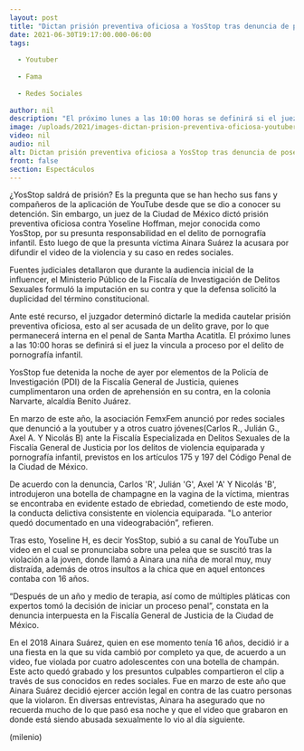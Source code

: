 ```yaml
---
layout: post
title: "Dictan prisión preventiva oficiosa a YosStop tras denuncia de posesión de pornografía infantil"
date: 2021-06-30T19:17:00.000-06:00
tags:
  
  - Youtuber
  
  - Fama
  
  - Redes Sociales
  
author: nil
description: "El próximo lunes a las 10:00 horas se definirá si el juez la vincula a proceso por el delito de pornografía infantil. "
image: /uploads/2021/images-dictan-prision-preventiva-oficiosa-youtuber.jpg
video: nil
audio: nil
alt: Dictan prisión preventiva oficiosa a YosStop tras denuncia de posesión de pornografía infantil
front: false
section: Espectáculos
---
```


¿YosStop saldrá de prisión? Es la pregunta que se han hecho sus fans y compañeros de la aplicación de YouTube desde que se dio a conocer su detención. Sin embargo, un juez de la Ciudad de México dictó prisión preventiva oficiosa contra Yoseline Hoffman, mejor conocida como YosStop, por su presunta responsabilidad en el delito de pornografía infantil. Esto luego de que la presunta víctima Ainara Suárez la acusara por difundir el video de la violencia y su caso en redes sociales.  

Fuentes judiciales detallaron que durante la audiencia inicial de la influencer, el Ministerio Público de la Fiscalía de Investigación de Delitos Sexuales formuló la imputación en su contra y que la defensa solicitó la duplicidad del término constitucional. 

Ante esté recurso, el juzgador determinó dictarle la medida cautelar prisión preventiva oficiosa, esto al ser acusada de un delito grave, por lo que permanecerá interna en el penal de Santa Martha Acatitla.
El próximo lunes a las 10:00 horas se definirá si el juez la vincula a proceso por el delito de pornografía infantil. 

YosStop fue detenida la noche de ayer por elementos de la Policía de Investigación (PDI) de la Fiscalía General de Justicia, quienes cumplimentaron una orden de aprehensión en su contra, en la colonia Narvarte, alcaldía Benito Juárez. 

En marzo de este año, la asociación FemxFem anunció por redes sociales que denunció a la youtuber y a otros cuatro jóvenes(Carlos R., Julián G., Axel A. Y Nicolás B) ante la Fiscalía Especializada en Delitos Sexuales de la Fiscalía General de Justicia por los delitos de violencia equiparada y pornografía infantil, previstos en los artículos 175 y 197 del Código Penal de la Ciudad de México.  

 De acuerdo con la denuncia, Carlos 'R', Julián 'G', Axel 'A' Y Nicolás 'B', introdujeron una botella de champagne en la vagina de la víctima, mientras se encontraba en evidente estado de ebriedad, cometiendo de este modo, la conducta delictiva consistente en violencia equiparada. 
 "Lo anterior quedó documentado en una videograbación”, refieren.  

Tras esto, Yoseline H, es decir YosStop, subió a su canal de YouTube un video en el cual se pronunciaba sobre una pelea que se suscitó tras la violación a la joven, donde llamó a Ainara una niña de moral muy, muy distraída, además de otros insultos a la chica que en aquel entonces contaba con 16 años. 

“Después de un año y medio de terapia, así como de múltiples pláticas con expertos tomó la decisión de iniciar un proceso penal”, constata en la denuncia interpuesta en la Fiscalía General de Justicia de la Ciudad de México.  

En el 2018 Ainara Suárez, quien en ese momento tenía 16 años, decidió ir a una fiesta en la que su vida cambió por completo ya que, de acuerdo a un video, fue violada por cuatro adolescentes con una botella de champán.  
Este acto quedó grabado y los presuntos culpables compartieron el clip a través de sus conocidos en redes sociales. Fue en marzo de este año que Ainara Suárez decidió ejercer acción legal en contra de las cuatro personas que la violaron.  En diversas entrevistas, Ainara ha asegurado que no recuerda mucho de lo que pasó esa noche y que el video que grabaron en donde está siendo abusada sexualmente lo vio al día siguiente.

(milenio)
